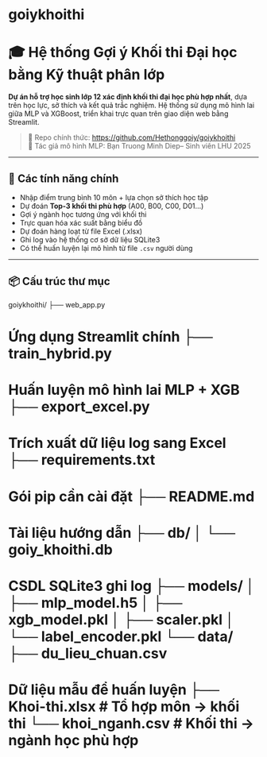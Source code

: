 # goiykhoithi
# 🎓 Hệ thống Gợi ý Khối thi Đại học bằng Kỹ thuật phân lớp

**Dự án  hỗ trợ học sinh lớp 12 xác định khối thi đại học phù hợp nhất**, dựa trên học lực, sở thích và kết quả trắc nghiệm. Hệ thống sử dụng mô hình lai giữa MLP và XGBoost, triển khai trực quan trên giao diện web bằng Streamlit.

> 📍 Repo chính thức: https://github.com/Hethonggoiy/goiykhoithi  
> 🧠 Tác giả mô hình MLP: Bạn Truong Minh Diep– Sinh viên LHU 2025

---

## 🚀 Các tính năng chính

- Nhập điểm trung bình 10 môn + lựa chọn sở thích học tập
- Dự đoán **Top-3 khối thi phù hợp** (A00, B00, C00, D01…)
- Gợi ý ngành học tương ứng với khối thi
- Trực quan hóa xác suất bằng biểu đồ
- Dự đoán hàng loạt từ file Excel (.xlsx)
- Ghi log vào hệ thống cơ sở dữ liệu SQLite3
- Có thể huấn luyện lại mô hình từ file `.csv` người dùng

---

## 📦 Cấu trúc thư mục

goiykhoithi/ ├── web_app.py                  
# Ứng dụng Streamlit chính ├── train_hybrid.py           
# Huấn luyện mô hình lai MLP + XGB ├── export_excel.py            
# Trích xuất dữ liệu log sang Excel ├── requirements.txt          
# Gói pip cần cài đặt ├── README.md                  
# Tài liệu hướng dẫn ├── db/ │   └── goiy_khoithi.db        
# CSDL SQLite3 ghi log ├── models/ │   ├── mlp_model.h5 │   ├── xgb_model.pkl │   ├── scaler.pkl │   └── label_encoder.pkl └── data/ ├── du_lieu_chuan.csv      
# Dữ liệu mẫu để huấn luyện ├── Khoi-thi.xlsx          # Tổ hợp môn → khối thi └── khoi_nganh.csv         # Khối thi → ngành học phù hợp
